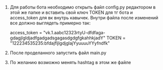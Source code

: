 1. Для работы бота необходимо открыть файл config.py редактором
   в этой же папке и вставить свой ключ TOKEN для тг бота и access_token для вк внутрь кавычек.
   Внутри файла после изменений все должно выглядеть примерно так:

      access_token = "vk.1.aabc12323rtyU-dfdfaga-gdagjlgldjadfgadgadsgagasdgdgfgkahhkjadY" 
      TOKEN = "122234535235:bfdajfljlgdjglajYyuuuuYYyfndfk"

2. После проделанного запустить файл main.py
3. По желанию возможно менять hashtag в этом же файле
